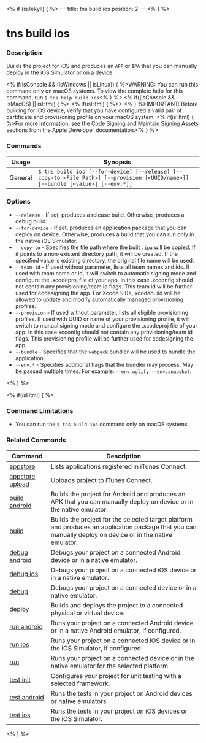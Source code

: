 <% if (isJekyll) { %>---
title: tns build ios
position: 2
---<% } %>

# tns build ios

### Description

Builds the project for iOS and produces an `APP` or `IPA` that you can manually deploy in the iOS Simulator or on a device.

<% if(isConsole && (isWindows || isLinux)) { %>WARNING: You can run this command only on macOS systems. To view the complete help for this command, run `$ tns help build ios`<% } %>
<% if((isConsole && isMacOS) || isHtml) { %>
<% if(isHtml) { %>> <% } %>IMPORTANT: Before building for iOS device, verify that you have configured a valid pair of certificate and provisioning profile on your macOS system. <% if(isHtml) { %>For more information, see the [Code Signing](https://developer.apple.com/support/code-signing/) and [Maintain Signing Assets](https://help.apple.com/xcode/mac/current/#/dev3a05256b8) sections from the Apple Developer documentation.<% } %>

### Commands

Usage | Synopsis
---|---
General | `$ tns build ios [--for-device] [--release] [--copy-to <File Path>] [--provision [<UUID/name>]] [--bundle [<value>] [--env.*]]`

### Options

* `--release` - If set, produces a release build. Otherwise, produces a debug build.
* `--for-device` - If set, produces an application package that you can deploy on device. Otherwise, produces a build that you can run only in the native iOS Simulator.
* `--copy-to` - Specifies the file path where the built `.ipa` will be copied. If it points to a non-existent directory path, it will be created. If the specified value is existing directory, the original file name will be used.
* `--team-id` - If used without parameter, lists all team names and ids. If used with team name or id, it will switch to automatic signing mode and configure the .xcodeproj file of your app. In this case .xcconfig should not contain any provisioning/team id flags. This team id will be further used for codesigning the app. For Xcode 9.0+, xcodebuild will be allowed to update and modify automatically managed provisioning profiles.
* `--provision` - If used without parameter, lists all eligible provisioning profiles. If used with UUID or name of your provisioning profile, it will switch to manual signing mode and configure the .xcodeproj file of your app. In this case xcconfig should not contain any provisioning/team id flags. This provisioning profile will be further used for codesigning the app.
* `--bundle` - Specifies that the `webpack` bundler will be used to bundle the application.
* `--env.*` - Specifies additional flags that the bundler may process. May be passed multiple times. For example: `--env.uglify --env.snapshot`.

<% } %>

<% if(isHtml) { %>

### Command Limitations

* You can run the `$ tns build ios` command only on macOS systems.

### Related Commands

Command | Description
----------|----------
[appstore](../../publishing/appstore.html) | Lists applications registered in iTunes Connect.
[appstore upload](../../publishing/appstore-upload.html) | Uploads project to iTunes Connect.
[build android](build-android.html) | Builds the project for Android and produces an APK that you can manually deploy on device or in the native emulator.
[build](build.html) | Builds the project for the selected target platform and produces an application package that you can manually deploy on device or in the native emulator.
[debug android](debug-android.html) | Debugs your project on a connected Android device or in a native emulator.
[debug ios](debug-ios.html) | Debugs your project on a connected iOS device or in a native emulator.
[debug](debug.html) | Debugs your project on a connected device or in a native emulator.
[deploy](deploy.html) | Builds and deploys the project to a connected physical or virtual device.
[run android](run-android.html) | Runs your project on a connected Android device or in a native Android emulator, if configured.
[run ios](run-ios.html) | Runs your project on a connected iOS device or in the iOS Simulator, if configured.
[run](run.html) | Runs your project on a connected device or in the native emulator for the selected platform.
[test init](test-init.html) | Configures your project for unit testing with a selected framework.
[test android](test-android.html) | Runs the tests in your project on Android devices or native emulators.
[test ios](test-ios.html) | Runs the tests in your project on iOS devices or the iOS Simulator.
<% } %>